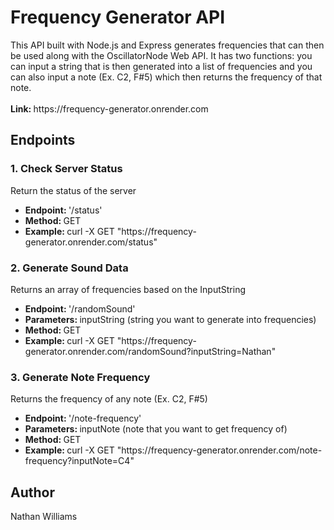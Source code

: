 <h1>Frequency Generator API</h1>
This API built with Node.js and Express generates frequencies that can then be used along with the OscillatorNode Web API. It has two functions: you can input a string that is then generated into a
list of frequencies and you can also input a note (Ex. C2, F#5) which then returns the frequency of that note. 
<br></br>
<b>Link: </b> https://frequency-generator.onrender.com
<h2>Endpoints</h2>

<h3>1. Check Server Status</h3>
Return the status of the server
<ul>
  <li><b>Endpoint: </b> '/status'</li>
  <li><b>Method: </b> GET</li>
  <li><b>Example: </b> curl -X GET "https://frequency-generator.onrender.com/status"</li>
</ul>

<h3>2. Generate Sound Data</h3>
Returns an array of frequencies based on the InputString
<ul>
  <li><b>Endpoint: </b> '/randomSound'</li>
  <li><b>Parameters: </b> inputString (string you want to generate into frequencies)
  <li><b>Method: </b> GET</li>
  <li><b>Example: </b> curl -X GET "https://frequency-generator.onrender.com/randomSound?inputString=Nathan"</li>
</ul>

<h3>3. Generate Note Frequency</h3>
Returns the frequency of any note (Ex. C2, F#5)
<ul>
  <li><b>Endpoint: </b> '/note-frequency'</li>
   <li><b>Parameters: </b> inputNote (note that you want to get frequency of)
  <li><b>Method: </b> GET</li>
  <li><b>Example: </b> curl -X GET "https://frequency-generator.onrender.com/note-frequency?inputNote=C4"</li>
</ul>

<h2>Author</h2>
Nathan Williams
